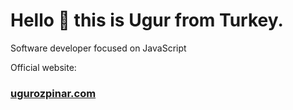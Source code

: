 # Hello 👋 this is Ugur from Turkey.

Software developer focused on JavaScript

Official website:

### [ugurozpinar.com](https://ugurozpinar.com)
